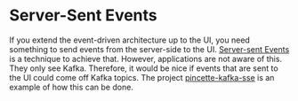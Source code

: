 # Server-Sent Events

If you extend the event-driven architecture up to the UI, you need something to send events from the server-side to the UI. [Server-sent Events](https://html.spec.whatwg.org/multipage/server-sent-events.html#server-sent-events) is a technique to achieve that. However, applications are not aware of this. They only see Kafka. Therefore, it would be nice if events that are sent to the UI could come off Kafka topics. The project [pincette-kafka-sse](https://github.com/wdonne/pincette-kafka-sse) is an example of how this can be done.